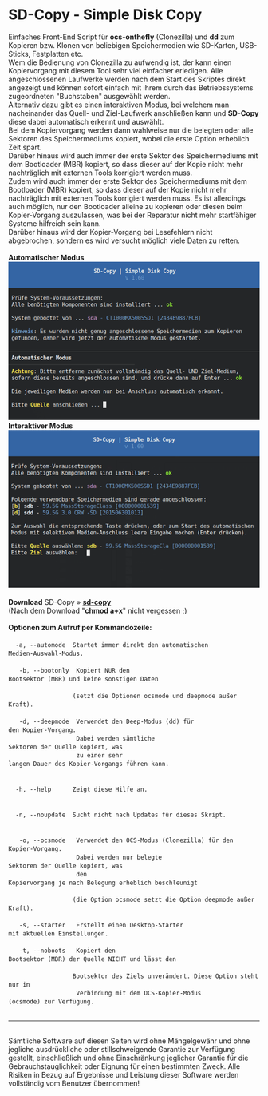# SD-Copy - Simple Disk Copy
Einfaches Front-End Script für <b>ocs-onthefly</b> (Clonezilla) und <b>dd</b> zum Kopieren bzw. Klonen von beliebigen Speichermedien wie SD-Karten, USB-Sticks, Festplatten etc.<br />
Wem die Bedienung von Clonezilla zu aufwendig ist, der kann einen Kopiervorgang mit diesem Tool sehr viel einfacher erledigen. Alle angeschlossenen Laufwerke werden nach dem Start des Skriptes direkt angezeigt und können sofort einfach mit ihrem durch das Betriebssystems zugeordneten "Buchstaben" ausgewählt werden.<br />
Alternativ dazu gibt es einen interaktiven Modus, bei welchem man nacheinander das Quell- und Ziel-Laufwerk anschließen kann und <b>SD-Copy</b> diese dabei automatisch erkennt und auswählt.<br />
Bei dem Kopiervorgang werden dann wahlweise nur die belegten oder alle Sektoren des Speichermediums kopiert, wobei die erste Option erheblich Zeit spart.<br />
Darüber hinaus wird auch immer der erste Sektor des Speichermediums mit dem Bootloader (MBR) kopiert, so dass dieser auf der Kopie nicht mehr nachträglich mit externen Tools korrigiert werden muss.<br />
Zudem wird auch immer der erste Sektor des Speichermediums mit dem Bootloader (MBR) kopiert, so dass dieser auf der Kopie nicht mehr nachträglich mit externen Tools korrigiert werden muss.
Es ist allerdings auch möglich, nur den Bootloader alleine zu kopieren oder diesen beim Kopier-Vorgang auszulassen, was bei der Reparatur nicht mehr startfähiger Systeme hilfreich sein kann.<br />
Darüber hinaus wird der Kopier-Vorgang bei Lesefehlern nicht abgebrochen, sondern es wird versucht möglich viele Daten zu retten.<br />
<br />
<b>Automatischer Modus</b><br />
<img src="./img/sd-copy_screen_1.png"><br />
<b>Interaktiver Modus</b><br />
<img src="./img/sd-copy_screen_2.png">
<br />
<br />
<b>Download</b> SD-Copy&nbsp;&raquo;&nbsp;<a href="https://github.com/migacode/sd-copy/blob/main/sd-copy"><strong>sd-copy</strong></a><br />
(Nach dem Download "<b>chmod a+x</b>" nicht vergessen ;)
<br />
<br />
<b>Optionen zum Aufruf per Kommandozeile:</b><br />
<code>
&nbsp;&nbsp;-a,&nbsp;--automode&nbsp;&nbsp;Startet immer direkt den automatischen Medien-Auswahl-Modus.<br />
<br />
&nbsp;&nbsp;-b,&nbsp;--bootonly&nbsp;&nbsp;Kopiert NUR den Bootsektor (MBR) und keine sonstigen Daten<br />
&nbsp;&nbsp;&nbsp;&nbsp;&nbsp;&nbsp;&nbsp;&nbsp;&nbsp;&nbsp;&nbsp;&nbsp;&nbsp;&nbsp;&nbsp;&nbsp;&nbsp;&nbsp;(setzt die Optionen ocsmode und deepmode außer Kraft).<br />
<br />
&nbsp;&nbsp;-d,&nbsp;--deepmode&nbsp;&nbsp;Verwendet den Deep-Modus (dd) für den Kopier-Vorgang.<br />
&nbsp;&nbsp;&nbsp;&nbsp;&nbsp;&nbsp;&nbsp;&nbsp;&nbsp;&nbsp;&nbsp;&nbsp;&nbsp;&nbsp;&nbsp;&nbsp;&nbsp;&nbsp;Dabei werden sämtliche Sektoren der Quelle kopiert, was<br />
&nbsp;&nbsp;&nbsp;&nbsp;&nbsp;&nbsp;&nbsp;&nbsp;&nbsp;&nbsp;&nbsp;&nbsp;&nbsp;&nbsp;&nbsp;&nbsp;&nbsp;&nbsp;zu einer sehr langen Dauer des Kopier-Vorgangs führen kann.<br />
<br />
&nbsp;&nbsp;-h,&nbsp;--help&nbsp;&nbsp;&nbsp;&nbsp;&nbsp;&nbsp;Zeigt diese Hilfe an.<br />
<br />
&nbsp;&nbsp;-n,&nbsp;--noupdate&nbsp;&nbsp;Sucht nicht nach Updates für dieses Skript.<br />
<br />
&nbsp;&nbsp;-o,&nbsp;--ocsmode&nbsp;&nbsp; Verwendet den OCS-Modus (Clonezilla) für den Kopier-Vorgang.<br />
&nbsp;&nbsp;&nbsp;&nbsp;&nbsp;&nbsp;&nbsp;&nbsp;&nbsp;&nbsp;&nbsp;&nbsp;&nbsp;&nbsp;&nbsp;&nbsp;&nbsp;&nbsp;Dabei werden nur belegte Sektoren der Quelle kopiert, was<br />
&nbsp;&nbsp;&nbsp;&nbsp;&nbsp;&nbsp;&nbsp;&nbsp;&nbsp;&nbsp;&nbsp;&nbsp;&nbsp;&nbsp;&nbsp;&nbsp;&nbsp;&nbsp;den Kopiervorgang je nach Belegung erheblich beschleunigt<br />
&nbsp;&nbsp;&nbsp;&nbsp;&nbsp;&nbsp;&nbsp;&nbsp;&nbsp;&nbsp;&nbsp;&nbsp;&nbsp;&nbsp;&nbsp;&nbsp;&nbsp;&nbsp;(die Option ocsmode setzt die Option deepmode außer Kraft).<br />
<br />
&nbsp;&nbsp;-s,&nbsp;--starter&nbsp;&nbsp; Erstellt einen Desktop-Starter mit aktuellen Einstellungen.<br />
<br />
&nbsp;&nbsp;-t,&nbsp;--noboots&nbsp;&nbsp; Kopiert den Bootsektor (MBR) der Quelle NICHT und lässt den<br />
&nbsp;&nbsp;&nbsp;&nbsp;&nbsp;&nbsp;&nbsp;&nbsp;&nbsp;&nbsp;&nbsp;&nbsp;&nbsp;&nbsp;&nbsp;&nbsp;&nbsp;&nbsp;Bootsektor des Ziels unverändert. Diese Option steht nur in<br />
&nbsp;&nbsp;&nbsp;&nbsp;&nbsp;&nbsp;&nbsp;&nbsp;&nbsp;&nbsp;&nbsp;&nbsp;&nbsp;&nbsp;&nbsp;&nbsp;&nbsp;&nbsp;Verbindung mit dem OCS-Kopier-Modus (ocsmode) zur Verfügung.<br />
</code>
<br />
<hr>
<br />
Sämtliche Software auf diesen Seiten wird ohne Mängelgewähr und ohne jegliche ausdrückliche oder stillschweigende Garantie zur Verfügung gestellt, einschließlich und ohne Einschränkung jeglicher Garantie für die Gebrauchstauglichkeit oder Eignung für einen bestimmten Zweck. Alle Risiken in Bezug auf Ergebnisse und Leistung dieser Software werden vollständig vom Benutzer übernommen!

